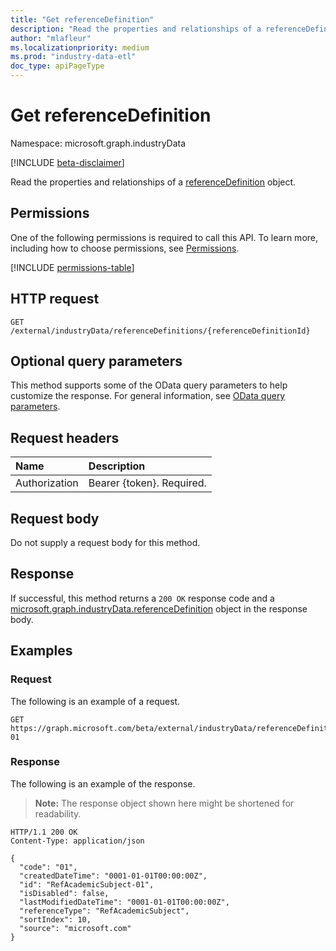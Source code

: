 ```yaml
---
title: "Get referenceDefinition"
description: "Read the properties and relationships of a referenceDefinition object."
author: "mlafleur"
ms.localizationpriority: medium
ms.prod: "industry-data-etl"
doc_type: apiPageType
---
```


# Get referenceDefinition

Namespace: microsoft.graph.industryData

[!INCLUDE [beta-disclaimer](../../includes/beta-disclaimer.md)]

Read the properties and relationships of a [referenceDefinition](../resources/industrydata-referencedefinition.md) object.

## Permissions

One of the following permissions is required to call this API. To learn more, including how to choose permissions, see [Permissions](/graph/permissions-reference).

<!-- { "blockType": "permissions", "name": "industrydata_referencedefinition_get" } -->
[!INCLUDE [permissions-table](../includes/permissions/industrydata-referencedefinition-get-permissions.md)]

## HTTP request

<!-- {
  "blockType": "ignored"
}
-->

```http
GET /external/industryData/referenceDefinitions/{referenceDefinitionId}
```

## Optional query parameters

This method supports some of the OData query parameters to help customize the response. For general information, see [OData query parameters](/graph/query-parameters).

## Request headers

| Name          | Description               |
| :------------ | :------------------------ |
| Authorization | Bearer {token}. Required. |

## Request body

Do not supply a request body for this method.

## Response

If successful, this method returns a `200 OK` response code and a [microsoft.graph.industryData.referenceDefinition](../resources/industrydata-referencedefinition.md) object in the response body.

## Examples

### Request

The following is an example of a request.

<!-- {
  "blockType": "request",
  "name": "get_referencedefinition",
  "sampleKeys": ["RefAcademicSubject-01"]
}
-->

```http
GET https://graph.microsoft.com/beta/external/industryData/referenceDefinitions/RefAcademicSubject-01
```

### Response

The following is an example of the response.

> **Note:** The response object shown here might be shortened for readability.

<!-- {
  "blockType": "response",
  "truncated": true,
  "@odata.type": "microsoft.graph.industryData.referenceDefinition"
}
-->

```http
HTTP/1.1 200 OK
Content-Type: application/json

{
  "code": "01",
  "createdDateTime": "0001-01-01T00:00:00Z",
  "id": "RefAcademicSubject-01",
  "isDisabled": false,
  "lastModifiedDateTime": "0001-01-01T00:00:00Z",
  "referenceType": "RefAcademicSubject",
  "sortIndex": 10,
  "source": "microsoft.com"
}
```
